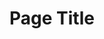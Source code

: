 ---
layout: layout.11ty.js
title: Page Title
sections:
  - type: "header"
    content:
      id:
      logo: "/logo.png"

  - type: "gallery"
    content:
      collection: collection1
      default:
        imageWidth: 60
        image: "/works/img.jpg"
        title: Empreintes Végétales
        description: |
          Acryl auf Leinwand  
          120 x 150 cm.  
          This Work was created in 2017  
          Handsigniert vom künstler  
          Echtheitsbescheinigung

  - type: "footer"
    content:
      id: footer
---